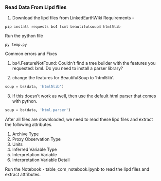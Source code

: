 ### Read Data From Lipd files
1. Download the lipd files from LinkedEarthWiki 
Requirements - 
```
pip install requests bs4 lxml beautifulsoup4 html5lib
```
Run the python file
```
py temp.py
```

Common errors and Fixes
1. bs4.FeatureNotFound: Couldn't find a tree builder with the features you requested: lxml. Do you need to install a parser library?

2. change the features for BeautifulSoup to 'html5lib'.
```python
soup = bs(data, 'html5lib')
```
3. If this doesn't work as well, then use the default html parser that comes with python. 
```python
soup = bs(data, 'html.parser')
```

After all files are downloaded, we need to read these lipd files and extract the following attributes.
1. Archive Type
2. Proxy Observation Type
3. Units
4. Inferred Variable Type
5. Interpretation Variable
6. Interpretation Variable Detail

Run the Notebook - table_com_notebook.ipynb to read the lipd files and extract attributes.